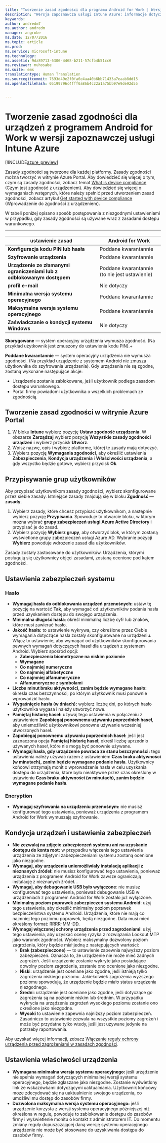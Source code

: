 ```yaml
---
title: "Tworzenie zasad zgodności dla programu Android for Work | Wersja zapoznawcza usługi Intune Azure | Dokumentacja firmy Microsoft"
description: "Wersja zapoznawcza usługi Intune Azure: informacje dotyczące tworzenia zasad zgodności dla urządzeń z programem Android for Work."
keywords: 
author: andredm7
ms.author: andredm
manager: angrobe
ms.date: 12/07/2016
ms.topic: article
ms.prod: 
ms.service: microsoft-intune
ms.technology: 
ms.assetid: 9da89713-6306-4468-b211-57cfb4b51cc6
ms.reviewer: muhosabe
ms.suite: ems
translationtype: Human Translation
ms.sourcegitcommit: 7693d49e2f0fa6e4aa40b6bb71433a7eaab8dd15
ms.openlocfilehash: 05199796c4fff0a86b4c22a1a75bb97e9de92d55


---
```


# <a name="how-to-create-a-device-compliance-policy-for-android-for-work-devices-in-intune-azure-preview"></a>Tworzenie zasad zgodności dla urządzeń z programem Android for Work w wersji zapoznawczej usługi Intune Azure


[!INCLUDE[azure_preview](../includes/azure_preview.md)]

Zasady zgodności są tworzone dla każdej platformy.  Zasady zgodności można tworzyć w witrynie Azure Portal. Aby dowiedzieć się więcej o tym, czym są zasady zgodności, zobacz temat [What is device compliance](what-is-device-compliance.md) (Czym jest zgodność z urządzeniem). Aby dowiedzieć się więcej o wymaganiach wstępnych, które należy spełnić przed utworzeniem zasad zgodności, zobacz artykuł [Get started with device compliance](get-started-with-device-compliance.md) (Wprowadzenie do zgodności z urządzeniem).

W tabeli poniżej opisano sposób postępowania z niezgodnymi ustawieniami w przypadku, gdy zasady zgodności są używane wraz z zasadami dostępu warunkowego.

--------------------------

|**ustawienie zasad**| **Android for Work** |
| --- | --- |
| **Konfiguracja kodu PIN lub hasła** |  Poddane kwarantannie |
| **Szyfrowanie urządzenia** |  Poddane kwarantannie |
| **Urządzenie ze złamanymi ograniczeniami lub z odblokowanym dostępem** | Poddane kwarantannie (to nie jest ustawienie) |
| **profil e-mail** | Nie dotyczy |
| **Minimalna wersja systemu operacyjnego** | Poddane kwarantannie |
| **Maksymalna wersja systemu operacyjnego** | Poddane kwarantannie |
| **Zaświadczanie o kondycji systemu Windows** |Nie dotyczy |

**Skorygowane** — system operacyjny urządzenia wymusza zgodność. (Na przykład użytkownik jest zmuszony do ustawienia kodu PIN).+

**Poddane kwarantannie** — system operacyjny urządzenia nie wymusza zgodności. (Na przykład urządzenie z systemem Android nie zmusza użytkownika do szyfrowania urządzenia). Gdy urządzenia nie są zgodne, zostaną wykonane następujące akcje:

- Urządzenie zostanie zablokowane, jeśli użytkownik podlega zasadom dostępu warunkowego.
- Portal firmy powiadomi użytkownika o wszelkich problemach ze zgodnością.

## <a name="create-a-compliance-policy-in-the-azure-portal"></a>Tworzenie zasad zgodności w witrynie Azure Portal

1. W bloku **Intune** wybierz pozycję **Ustaw zgodność urządzenia**. W obszarze **Zarządzaj** wybierz pozycję **Wszystkie zasady zgodności urządzeń** i wybierz przycisk **Utwórz**.
2. Wpisz nazwę, opis i wybierz platformę, której te zasady mają dotyczyć.
3. Wybierz pozycję **Wymagania zgodności**, aby określić ustawienia **Zabezpieczenia**, **Kondycja urządzenia** i **Właściwości urządzenia**, a gdy wszystko będzie gotowe, wybierz przycisk **Ok**.

<!--- 4. Choose **Actions for noncompliance** to say what actions should happen when a device is determined as noncompliant with this policy.
5. In the **Actions for noncompliance** blade, choose **Add** to create a new action.  The action parameters blade allows you to specify the action, email recipients that should receive the notification in addition to the user of the device, and the content of the notification that you want to send.
6. The message template option allows you to create several custom emails depending on when the action is set to take. For example, you can create a message for notifications that are sent for the first time and a different message for final warning before access is blocked. The custom messages that you create can be used for all your device compliance policy.
7. Specify the **Grace period** which determines when that action to take place.  For example, you may want to send a notification as soon as the device is evaluated as noncompliant, but allow some time before enforcing the conditional access policy to block access to company resources like SharePoint online.
8. Choose **Add** to finish creating the action.
9. You can create multiple actions and the sequence in which they should occur. Choose **Ok** when you are finished creating all the actions.--->

## <a name="assign-user-groups"></a>Przypisywanie grup użytkowników

Aby przypisać użytkownikom zasady zgodności, wybierz skonfigurowane przez siebie zasady. Istniejące zasady znajdują się w bloku **Zgodność — zasady**.

1. Wybierz zasady, które chcesz przypisać użytkownikom, a następnie wybierz pozycję **Przypisania**. Spowoduje to otwarcie bloku, w którym można wybrać **grupy zabezpieczeń usługi Azure Active Directory** i przypisać je do zasad.
2. Wybierz pozycję **Wybierz grupy**, aby otworzyć blok, w którym zostaną wyświetlone grupy zabezpieczeń usługi Azure AD.  Wybranie pozycji **Wybierz** powoduje wdrożenie zasad dla użytkowników.

Zasady zostały zastosowane do użytkowników.  Urządzenia, którymi posługują się użytkownicy objęci zasadami, zostaną ocenione pod kątem zgodności.

<!--- ##  Compliance policy settings--->

## <a name="system-security-settings"></a>Ustawienia zabezpieczeń systemu

### <a name="password"></a>Hasło

- **Wymagaj hasła do odblokowania urządzeń przenośnych:** ustaw tę pozycję na wartość **Tak**, aby wymagać od użytkowników podania hasła przed uzyskaniem dostępu do swojego urządzenia.
- **Minimalna długość hasła**: określ minimalną liczbę cyfr lub znaków, które musi zawierać hasło.
- **Jakość hasła:** to ustawienie wykrywa, czy określone przez Ciebie wymagania dotyczące hasła zostały skonfigurowane na urządzeniu. Włącz to ustawienie, aby wymagać od użytkowników skonfigurowania pewnych wymagań dotyczących haseł dla urządzeń z systemem Android. Wybierz spośród opcji:
  - **Zabezpieczenia biometryczne na niskim poziomie**
  - **Wymagane**
  - **Co najmniej numeryczne**
  - **Co najmniej alfabetyczne**
  - **Co najmniej alfanumeryczne**
  - **Alfanumeryczne z symbolami**
- **Liczba minut braku aktywności, zanim będzie wymagane hasło:** określa czas bezczynności, po którym użytkownik musi ponownie wprowadzić hasło.
- **Wygaśnięcie hasła (w dniach):** wybierz liczbę dni, po których hasło użytkownika wygasa i należy utworzyć nowe.
- **Pamiętaj historię haseł:** używaj tego ustawienia w połączeniu z ustawieniem **Zapobiegaj ponownemu używaniu poprzednich haseł**, aby uniemożliwić użytkownikowi ponowne używanie wcześniej utworzonych haseł.
- **Zapobiegaj ponownemu używaniu poprzednich haseł:** jeśli jest zaznaczona opcja **Pamiętaj historię haseł**, określ liczbę uprzednio używanych haseł, które nie mogą być ponownie używane.
- **Wymagaj hasła, gdy urządzenie powraca ze stanu bezczynności:** tego ustawienia należy używać razem z ustawieniem **Czas braku aktywności (w minutach), zanim będzie wymagane podanie hasła**. Użytkownicy końcowi otrzymają monit o wprowadzenie hasła w celu uzyskania dostępu do urządzenia, które było nieaktywne przez czas określony w ustawieniu **Czas braku aktywności (w minutach), zanim będzie wymagane podanie hasła**.


### <a name="encryption"></a>Encryption

- **Wymagaj szyfrowania na urządzeniu przenośnym:** nie musisz konfigurować tego ustawienia, ponieważ urządzenia z programem Android for Work wymuszają szyfrowanie.


## <a name="device-health-and-security-settings"></a>Kondycja urządzeń i ustawienia zabezpieczeń

- **Nie zezwalaj na zdjęcie zabezpieczeń systemu ani na uzyskanie dostępu do konta root:** w przypadku włączenia tego ustawienia urządzenia ze zdjętymi zabezpieczeniami systemu zostaną ocenione jako niezgodne.
- **Wymagaj, aby urządzenia uniemożliwiały instalację aplikacji z nieznanych źródeł:** nie musisz konfigurować tego ustawienia, ponieważ urządzenia z programem Android for Work zawsze ograniczają instalację z nieznanych źródeł. .
- **Wymagaj, aby debugowanie USB było wyłączone**: nie musisz konfigurować tego ustawienia, ponieważ debugowanie USB w urządzeniach z programem Android for Work zostało już wyłączone.
- **Minimalny poziom poprawek zabezpieczeń systemu Android**: użyj tego ustawienia, aby określić minimalny poziom poprawek bezpieczeństwa systemu Android. Urządzenia, które nie mają co najmniej tego poziomu poprawek, będą niezgodne. Data musi mieć określony format: RRRR-MM-DD.
- **Wymagaj włączonej ochrony urządzenia przed zagrożeniami**: użyj tego ustawienia, aby uzyskać ocenę ryzyka z rozwiązania Lookout MTP jako warunek zgodności. Wybierz maksymalny dozwolony poziom zagrożenia, który będzie miał jedną z następujących wartości:
  - **Brak (zabezpieczone)** — to ustawienie zapewnia najwyższy poziom zabezpieczeń. Oznacza to, że urządzenie nie może mieć żadnych zagrożeń. Jeśli urządzenie zostanie wykryte jako posiadające dowolny poziom zagrożenia, zostanie ono ocenione jako niezgodne.
  - **Niski**: urządzenie jest oceniane jako zgodne, jeśli istnieją tylko zagrożenia niskiego poziomu. Jakiekolwiek zagrożenia wyższego poziomu spowodują, że urządzenie będzie miało status urządzenia niezgodnego.
  - **Średni**: urządzenie jest oceniane jako zgodne, jeśli dotyczące go zagrożenia są na poziomie niskim lub średnim. W przypadku wykrycia na urządzeniu zagrożeń wysokiego poziomu zostanie ono określone jako niezgodne.
  - **Wysoki** to ustawienie zapewnia najniższy poziom zabezpieczeń. Zasadniczo to ustawienie zezwala na wszystkie poziomy zagrożeń i może być przydatne tylko wtedy, jeśli jest używane jedynie na potrzeby raportowania.

Aby uzyskać więcej informacji, zobacz [Włączanie reguły ochrony urządzenia przed zagrożeniami w zasadach zgodności](https://docs.microsoft.com/en-us/intune/deploy-use/enable-device-threat-protection-rule-in-compliance-policy).

## <a name="device-property-settings"></a>Ustawienia właściwości urządzenia

- **Wymagana minimalna wersja systemu operacyjnego:** jeśli urządzenie nie spełnia wymagań dotyczących minimalnej wersji systemu operacyjnego, będzie zgłaszane jako niezgodne. Zostanie wyświetlony link ze wskazówkami dotyczącymi uaktualniania. Użytkownik końcowy może zdecydować się na uaktualnienie swojego urządzenia, co umożliwi mu dostęp do zasobów firmy.
- **Dozwolona maksymalna wersja systemu operacyjnego:** jeśli urządzenie korzysta z wersji systemu operacyjnego późniejszej niż określona w regule, powoduje to zablokowanie dostępu do zasobów firmy i wyświetlenie monitu o kontakt z administratorem IT. Do momentu zmiany reguły dopuszczającej daną wersję systemu operacyjnego urządzenie nie może być stosowane do uzyskiwania dostępu do zasobów firmy.

<!--- ## Next steps

[How to monitor device compliance](monitor-device-compliance.md)--->



<!--HONumber=Feb17_HO1-->


